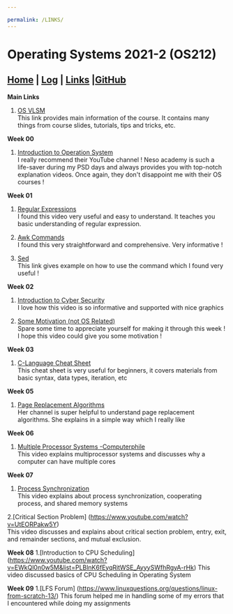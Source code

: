 ```yaml
---

permalink: /LINKS/
---
```

# Operating Systems 2021-2 (OS212)
## [Home](index.md) | [Log](https://ciellaindria28.github.io/os212/TXT/mylog.txt) | [Links](links.md) |[GitHub](https://github.com/ciellaindria28/os212)

**Main Links**
1. [OS VLSM](https://os.vlsm.org)<br>
This link provides main information of the course. It contains many things from course slides, tutorials, tips and tricks, etc.

**Week 00**
1. [Introduction to Operation System](https://www.youtube.com/watch?v=vBURTt97EkA&list=PLBlnK6fEyqRiVhbXDGLXDk_OQAeuVcp2O)<br>
I really recommend their YouTube channel ! Neso academy is such a life-saver during my PSD days and always provides you with top-notch explanation videos. 
Once again, they don't disappoint me with their OS courses !

**Week 01**
1. [Regular Expressions](https://www.youtube.com/watch?v=bgBWp9EIlMM)<br>
I found this video very useful and easy to understand. It teaches you basic understanding of regular expression.

2. [Awk Commands](https://www.howtogeek.com/562941/how-to-use-the-awk-command-on-linux/)<br>
I found this very straightforward and comprehensive. Very informative !

3. [Sed](https://www.geeksforgeeks.org/sed-command-in-linux-unix-with-examples/)<br>
This link gives example on how to use the command which I found very useful !

**Week 02**
1. [Introduction to Cyber Security](https://www.youtube.com/watch?v=z5nc9MDbvkw)<br>
I love how this video is so informative and supported with nice graphics

2. [Some Motivation (not OS Related)](https://www.youtube.com/watch?v=8ZhoeSaPF-k)<br>
Spare some time to appreciate yourself for making it through this week ! I hope this video could give you some motivation !

**Week 03**
1. [C-Language Cheat Sheet](https://www.codewithharry.com/blogpost/c-cheatsheet)<br>
This cheat sheet is very useful for beginners, it covers materials from basic syntax, data types, iteration, etc


**Week 05**
1. [Page Replacement Algorithms](https://www.youtube.com/watch?v=jeJIKKQcqpU)<br>
Her channel is super helpful to understand page replacement algorithms. She explains in a simple way which I really like

**Week 06**
1. [Multiple Processor Systems -Computerphile](https://www.youtube.com/watch?v=3RvkfuXUv1c)<br>
This video explains multiprocessor systems and discusses why a computer can have multiple cores

**Week 07**
1. [Process Synchronization](https://www.youtube.com/watch?v=ph2awKa8r5Y)<br>
This video explains about process synchronization, cooperating process, and shared memory systems

2.[Critical Section Problem] (https://www.youtube.com/watch?v=UtEORPakw5Y) <br>
This video discusses and explains about critical section problem, entry, exit, and remainder sections, and mutual exclusion.

**Week 08**
1.[Introduction to CPU Scheduling] (https://www.youtube.com/watch?v=EWkQl0n0w5M&list=PLBlnK6fEyqRitWSE_AyyySWfhRgyA-rHk)
This video discussed basics of CPU Scheduling in Operating System


**Week 09**
1.[LFS Forum] (https://www.linuxquestions.org/questions/linux-from-scratch-13/)
This forum helped me in handling some of my errors that I encountered while doing my assignments


